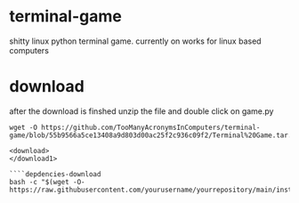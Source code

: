 # terminal-game
shitty linux python terminal game.
currently on works for linux based computers
</download>
# download
after the download is finshed unzip the file and double click on game.py 
````zip.file
wget -O https://github.com/TooManyAcronymsInComputers/terminal-game/blob/55b9566a5ce13408a9d803d00ac25f2c936c09f2/Terminal%20Game.tar.gz)"

<download>
</download1> 

````depdencies-download
bash -c "$(wget -O- https://raw.githubusercontent.com/yourusername/yourrepository/main/install_libraries.sh)"
````
<download1>
